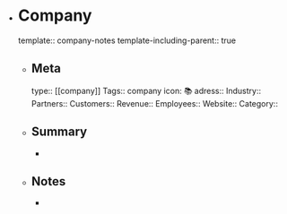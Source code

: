 - # Company
  template:: company-notes
  template-including-parent:: true
	- ## Meta
	  type:: [[company]] 
	  Tags:: company
      icon: 📚
      adress::
	  Industry:: 
	  Partners:: 
	  Customers:: 
	  Revenue:: 
	  Employees:: 
	  Website:: 
	  Category:: 
	- ## Summary
	  - 
	- ## Notes
	  - 